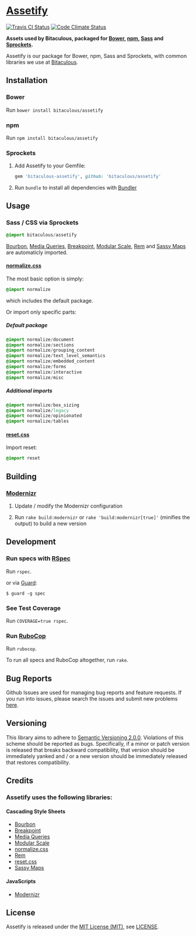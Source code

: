 [Assetify]
==========

[![Travis CI Status][Travis CI Status]][Travis CI]
[![Code Climate Status][Code Climate Status]][Code Climate]

**Assets used by Bitaculous, packaged for [Bower], [npm], [Sass] and [Sprockets].**

Assetify is our package for Bower, npm, Sass and Sprockets, with common libraries we use at [Bitaculous].

Installation
------------

### Bower

Run `bower install bitaculous/assetify`

### npm

Run `npm install bitaculous/assetify`

### Sprockets

1. Add Assetify to your Gemfile:

    ```ruby
    gem 'bitaculous-assetify', github: 'bitaculous/assetify'
    ```

2. Run `bundle` to install all dependencies with [Bundler]

Usage
-----

### Sass / CSS via Sprockets

```sass
@import bitaculous/assetify
```

[Bourbon], [Media Queries], [Breakpoint], [Modular Scale], [Rem] and [Sassy Maps] are automaticly imported.

#### [normalize.css]

The most basic option is simply:

```sass
@import normalize
```

which includes the default package.

Or import only specific parts:

##### Default package

```sass
@import normalize/document
@import normalize/sections
@import normalize/grouping_content
@import normalize/text_level_semantics
@import normalize/embedded_content
@import normalize/forms
@import normalize/interactive
@import normalize/misc
```

##### Additional imports

```sass
@import normalize/box_sizing
@import normalize/legacy
@import normalize/opinionated
@import normalize/tables
```

#### [reset.css]

Import reset:

```sass
@import reset
```

Building
--------

### [Modernizr]

1. Update / modify the Modernizr configuration

2. Run `rake build:modernizr` or `rake 'build:modernizr[true]'` (minifies the output) to build a new version

Development
-----------

### Run specs with [RSpec]

Run `rspec`.

or via [Guard]:

```
$ guard -g spec
```

### See Test Coverage

Run `COVERAGE=true rspec`.

### Run [RuboCop]

Run `rubocop`.

To run all specs and RuboCop altogether, run `rake`.

Bug Reports
-----------

Github Issues are used for managing bug reports and feature requests. If you run into issues, please search the issues
and submit new problems [here].

Versioning
----------

This library aims to adhere to [Semantic Versioning 2.0.0]. Violations of this scheme should be reported as bugs.
Specifically, if a minor or patch version is released that breaks backward compatibility, that version should be
immediately yanked and / or a new version should be immediately released that restores compatibility.

Credits
-------

### Assetify uses the following libraries:

#### Cascading Style Sheets

* [Bourbon]
* [Breakpoint]
* [Media Queries]
* [Modular Scale]
* [normalize.css]
* [Rem]
* [reset.css]
* [Sassy Maps]

#### JavaScripts

* [Modernizr]

License
-------

Assetify is released under the [MIT License (MIT)], see [LICENSE].

[Assetify]: https://bitaculous.github.io/assetify/ "Assets used by Bitaculous, packaged for Bower, npm, Sass and Sprockets."
[Bitaculous]: https://bitaculous.com "It's all about the bits, baby!"
[Bourbon]: http://bourbon.io "A simple and lightweight mixin library for Sass"
[Bower]: http://bower.io "A package manager for the web"
[Breakpoint]: https://github.com/at-import/breakpoint "Really Simple Media Queries with Sass"
[Bundler]: http://bundler.io "The best way to manage a Ruby application's gems"
[Code Climate]: https://codeclimate.com/github/codeclimate/codeclimate/maintainability "Assetify at Code Climate"
[Code Climate Status]: https://api.codeclimate.com/v1/badges/a23a4786463ec458e836/maintainability "Code Climate Maintainability"
[Guard]: http://guardgem.org "A command line tool to easily handle events on file system modifications."
[here]: https://github.com/bitaculous/assetify/issues "Github Issues"
[LICENSE]: https://raw.githubusercontent.com/bitaculous/assetify/master/LICENSE "License"
[Media Queries]: http://paranoida.github.io/sass-mediaqueries "A collection of useful Media Queries mixins for Sass (including iOS devices, TVs and more)."
[MIT License (MIT)]: http://opensource.org/licenses/MIT "The MIT License (MIT)"
[Modernizr]: http://modernizr.com "A JavaScript library that detects HTML5 and CSS3 features in the user’s browser"
[Modular Scale]: https://github.com/Team-Sass/modular-scale "Modular scale calculator built into your Sass"
[normalize.css]: http://necolas.github.io/normalize.css "A modern, HTML5-ready alternative to CSS resets"
[npm]: https://www.npmjs.com "A package manager for JavaScript"
[Rem]: https://github.com/pierreburel/sass-rem "Sass function and mixin to use rem units with optional pixel fallback."
[reset.css]: http://meyerweb.com/eric/tools/css/reset "Reset CSS"
[RSpec]: http://rspec.info "Behaviour Driven Development for Ruby"
[RuboCop]: https://github.com/bbatsov/rubocop "A Ruby static code analyzer, based on the community Ruby style guide."
[Sass]: http://sass-lang.com "Syntactically Awesome Style Sheets"
[Sassy Maps]: https://github.com/Team-Sass/Sassy-Maps "Map helper functions for Sass 3.3 Maps including get-deep and set/set-deep"
[Semantic Versioning 2.0.0]: http://semver.org "Semantic Versioning 2.0.0"
[Sprockets]: https://github.com/rails/sprockets "Rack-based asset packaging"
[Test Coverage]: https://codeclimate.com/github/bitaculous/assetify/test_coverage "Test Coverage"
[Test Coverage Status]: https://api.codeclimate.com/v1/badges/a23a4786463ec458e836/test_coverage "Code Climate Test Coverage"
[Travis CI]: https://travis-ci.org/bitaculous/assetify "Assetify at Travis CI"
[Travis CI Status]: https://img.shields.io/travis/bitaculous/assetify.svg?style=flat "Travis CI Status"
[Waypoints]: http://imakewebthings.com/waypoints "A library that makes it easy to execute a function whenever you scroll to an element."